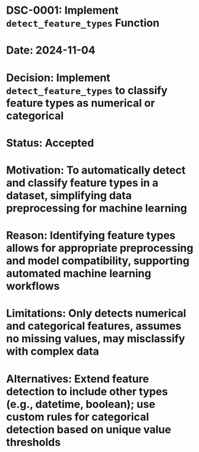 # DSC-0001: Implement `detect_feature_types` Function
# Date: 2024-11-04
# Decision: Implement `detect_feature_types` to classify feature types as numerical or categorical
# Status: Accepted
# Motivation: To automatically detect and classify feature types in a dataset, simplifying data preprocessing for machine learning
# Reason: Identifying feature types allows for appropriate preprocessing and model compatibility, supporting automated machine learning workflows
# Limitations: Only detects numerical and categorical features, assumes no missing values, may misclassify with complex data
# Alternatives: Extend feature detection to include other types (e.g., datetime, boolean); use custom rules for categorical detection based on unique value thresholds
